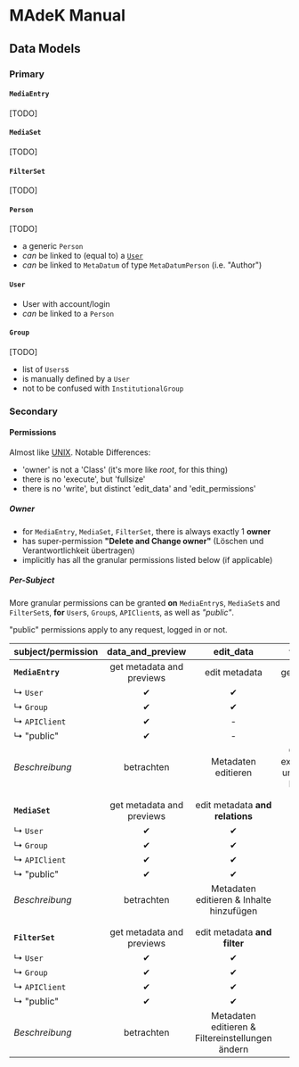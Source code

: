 # MAdeK Manual

## Data Models

### Primary

#### `MediaEntry`

[TODO]

#### `MediaSet`

[TODO]

#### `FilterSet`

[TODO]

#### `Person`

[TODO]

- a generic `Person`
- *can* be linked to (equal to) a [`User`](#user)
- *can* be linked to `MetaDatum` of type `MetaDatumPerson`  (i.e. "Author")

#### `User`

- User with account/login
- *can* be linked to a `Person`

#### `Group`

[TODO]

- list of `Users`s
- is manually defined by a `User`
- not to be confused with `InstitutionalGroup`

### Secondary

#### Permissions

Almost like [UNIX](https://en.wikipedia.org/wiki/File_system_permissions#Classes).
Notable Differences:

- 'owner' is not a 'Class' (it's more like *root*, for this thing)
- there is no 'execute', but 'fullsize'
- there is no 'write', but distinct 'edit_data' and 'edit_permissions'


##### Owner

- for `MediaEntry`, `MediaSet`, `FilterSet`, there is always exactly 1 **owner**
- has super-permission **"Delete and Change owner"** (Löschen und Verantwortlichkeit übertragen)
- implicitly has all the granular permissions listed below (if applicable)

##### Per-Subject

More granular permissions can be granted 
**on** `MediaEntry`s, `MediaSet`s and `FilterSet`s,
**for** `User`s, `Group`s, `APIClient`s, as well as *"public"*.

"public" permissions apply to any request, logged in or not.


|subject/permission| data_and_preview          |  edit_data    |  fullsize     | edit_permissions |
|:---------------- |:-------------------------:|:-------------:|:-------------:|:----------------:|
| **`MediaEntry`** | get metadata and previews | edit metadata | get full size | edit permissions |
| ↳ `User`        |   ✔                       |   ✔           |   ✔           |   ✔             |
| ↳ `Group`       |   ✔                       |   ✔           |   ✔           |   -             |
| ↳ `APIClient`   |   ✔                       |   -           |   ✔           |   -              |
| ↳ "public"      |   ✔                       |   -           |   ✔           |   -              |
| *Beschreibung*   | betrachten | Metadaten editieren | Original exportieren und in PDF blättern | Zugriffsberechtigungen ändern |
| | | | | |
| | | | | |
| **`MediaSet`**   | get metadata and previews | edit metadata **and relations** | - | edit permissions |
| ↳ `User`        |   ✔                       |   ✔           |   -           |   ✔              |
| ↳ `Group`       |   ✔                       |   ✔           |   -           |   -              |
| ↳ `APIClient`   |   ✔                       |   ✔           |   -           |   -              |
| ↳ "public"      |   ✔                       |   ✔           |   -           |   -              |
| *Beschreibung*   | betrachten | Metadaten editieren & Inhalte hinzufügen| - | Zugriffsberechtigungen ändern |
| | | | | |
| | | | | |
| **`FilterSet`**   | get metadata and previews | edit metadata **and filter** | - | edit permissions |
| ↳ `User`        |   ✔                       |   ✔           |   -           |   ✔              |
| ↳ `Group`       |   ✔                       |   ✔           |   -           |   -              |
| ↳ `APIClient`   |   ✔                       |   ✔           |   -           |   -              |
| ↳ "public"      |   ✔                       |   ✔           |   -           |   -              |
| *Beschreibung*   | betrachten | Metadaten editieren & Filtereinstellungen ändern | - | Zugriffsberechtigungen ändern |

